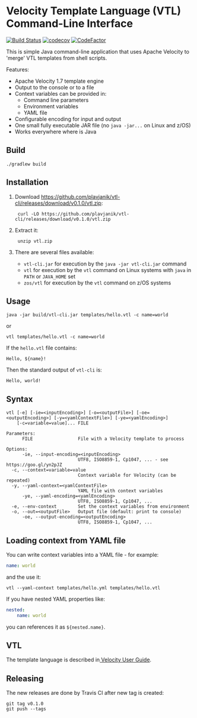 # Velocity Template Language (VTL) Command-Line Interface

[![Build Status](https://travis-ci.com/plavjanik/vtl-cli.svg?branch=master)](https://travis-ci.com/plavjanik/vtl-cli)
[![codecov](https://codecov.io/gh/plavjanik/vtl-cli/branch/master/graph/badge.svg)](https://codecov.io/gh/plavjanik/vtl-cli)
[![CodeFactor](https://www.codefactor.io/repository/github/plavjanik/vtl-cli/badge)](https://www.codefactor.io/repository/github/plavjanik/vtl-cli)

This is simple Java command-line application that uses Apache Velocity to 'merge' VTL templates from shell scripts. 

Features:
- Apache Velocity 1.7 template engine
- Output to the console or to a file
- Context variables can be provided in:
  - Command line parameters
  - Environment variables
  - YAML file
- Configurable encoding for input and output
- One small fully executable JAR file (no `java -jar...` on Linux and z/OS)
- Works everywhere where is Java 

## Build

```
./gradlew build
```

## Installation

1. Download https://github.com/plavjanik/vtl-cli/releases/download/v0.1.0/vtl.zip:

        curl -LO https://github.com/plavjanik/vtl-cli/releases/download/v0.1.0/vtl.zip

2. Extract it:

        unzip vtl.zip

3. There are several files available:
    
    - `vtl-cli.jar` for execution by the `java -jar vtl-cli.jar` command
    - `vtl` for execution by the `vtl` command on Linux systems with `java` in `PATH` or `JAVA_HOME` set
    - `zos/vtl` for execution by the `vtl` command on z/OS systems

## Usage

```
java -jar build/vtl-cli.jar templates/hello.vtl -c name=world
```

or 

```
vtl templates/hello.vtl -c name=world
```

If the `hello.vtl` file contains:

    Hello, ${name}!

Then the standard output of `vtl-cli` is:

    Hello, world!

## Syntax

```
vtl [-e] [-ie=<inputEncoding>] [-o=<outputFile>] [-oe=<outputEncoding>] [-y=<yamlContextFile>] [-ye=<yamlEncoding>]
    [-c=variable=value]... FILE

Parameters:
      FILE                 File with a Velocity template to process

Options:
      -ie, --input-encoding=<inputEncoding>
                           UTF8, ISO8859-1, Cp1047, ... - see https://goo.gl/yn2pJZ
  -c, --context=variable=value
                           Context variable for Velocity (can be repeated)
  -y, --yaml-context=<yamlContextFile>
                           YAML file with context variables
      -ye, --yaml-encoding=<yamlEncoding>
                           UTF8, ISO8859-1, Cp1047, ...
  -e, --env-context        Set the context variables from environment
  -o, --out=<outputFile>   Output file (default: print to console)
      -oe, --output-encoding=<outputEncoding>
                           UTF8, ISO8859-1, Cp1047, ...
```

## Loading context from YAML file

You can write context variables into a YAML file - for example:

```yaml
name: world
```

and the use it:

```
vtl --yaml-context templates/hello.yml templates/hello.vtl
```

If you have nested YAML properties like:

```yaml
nested:
    name: world
```

you can references it as `${nested.name}`.

## VTL

The template language is described in[ Velocity User Guide](http://velocity.apache.org/engine/2.0/user-guide.html).

## Releasing

The new releases are done by Travis CI after new tag is created:

    git tag v0.1.0
    git push --tags

